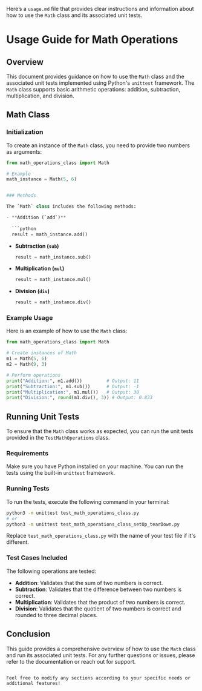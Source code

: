 
Here’s a `usage.md` file that provides clear instructions and information about how to use the `Math` class and its associated unit tests.

# Usage Guide for Math Operations

## Overview

This document provides guidance on how to use the `Math` class and the associated unit tests implemented using Python's `unittest` framework. The `Math` class supports basic arithmetic operations: addition, subtraction, multiplication, and division.

## Math Class

### Initialization

To create an instance of the `Math` class, you need to provide two numbers as arguments:

```python
from math_operations_class import Math

# Example
math_instance = Math(5, 6)


### Methods

The `Math` class includes the following methods:

- **Addition (`add`)**
  
  ```python
  result = math_instance.add()
  ```

- **Subtraction (`sub`)**
  
  ```python
  result = math_instance.sub()
  ```

- **Multiplication (`mul`)**
  
  ```python
  result = math_instance.mul()
  ```

- **Division (`div`)**
  
  ```python
  result = math_instance.div()
  ```

### Example Usage

Here is an example of how to use the `Math` class:

```python
from math_operations_class import Math

# Create instances of Math
m1 = Math(5, 6)
m2 = Math(9, 3)

# Perform operations
print("Addition:", m1.add())         # Output: 11
print("Subtraction:", m1.sub())      # Output: -1
print("Multiplication:", m1.mul())   # Output: 30
print("Division:", round(m1.div(), 3)) # Output: 0.833
```

## Running Unit Tests

To ensure that the `Math` class works as expected, you can run the unit tests provided in the `TestMathOperations` class.

### Requirements

Make sure you have Python installed on your machine. You can run the tests using the built-in `unittest` framework.

### Running Tests

To run the tests, execute the following command in your terminal:

```bash
python3 -m unittest test_math_operations_class.py
# or
python3 -m unittest test_math_operations_class_setUp_tearDown.py
```

Replace `test_math_operations_class.py` with the name of your test file if it's different.

### Test Cases Included

The following operations are tested:

- **Addition**: Validates that the sum of two numbers is correct.
- **Subtraction**: Validates that the difference between two numbers is correct.
- **Multiplication**: Validates that the product of two numbers is correct.
- **Division**: Validates that the quotient of two numbers is correct and rounded to three decimal places.

## Conclusion

This guide provides a comprehensive overview of how to use the `Math` class and run its associated unit tests. For any further questions or issues, please refer to the documentation or reach out for support.
```

Feel free to modify any sections according to your specific needs or additional features!